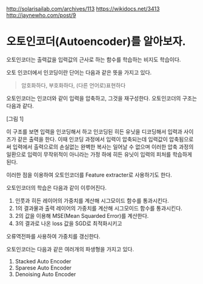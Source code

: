 http://solarisailab.com/archives/113
https://wikidocs.net/3413
http://jaynewho.com/post/9

# 오토인코더(Autoencoder)를 알아보자.

오토인코더는 출력값을 입력값의 근사로 하는 함수를 학습하는 비지도 학습이다.

오토 인코더에서 인코딩이란 단어는 다음과 같은 뜻을 가지고 있다. 

> 
> 암호화하다, 부호화하다, (다른 언어로)표현하다
> 

오토인코더는 인코더와 같이 입력을 압축하고, 그것을 재구성한다. 오토인코더의 구조는 다음과 같다.

[그림 1]

이 구조를 보면 입력을 인코딩해서 하고 인코딩된 히든 유닛을 디코딩해서 입력과 사이즈가 같은 출력을 한다. 이때 인코딩 과정에서 입력이 압축되는데 입력값이 압축됨으로써 입력에서 출력으로의 손실없는 완벽한 복사는 일어날 수 없으며 이러한 압축 과정의 일환으로 입력이 무작위적이 아니라는 가정 하에 히든 유닛이 입력의 피처를 학습하게 된다. 

이러한 점을 이용하여 오토인코더를 Feature extracter로 사용하기도 한다. 

오토인코더의 학습은 다음과 같이 이루어진다.

1. 인풋과 히든 레이어의 가중치를 계산해 시그모이드 함수를 통과시킨다. 
2. 1의 결과물과 출력 레이어의 가중치를 계산해 시그모이드 함수를 통과시킨다.
3. 2의 값을 이용해 MSE(Mean Squarded Error)를 계산한다. 
4. 3의 결과로 나온 loss 값을 SGD로 최적화시키고 

오류역전파를 사용하여 가중치를 갱신한다. 

오토인코더는 다음과 같은 여러개의 파생형을 가지고 있다.

1. Stacked Auto Encoder
2. Sparese Auto Encoder
3. Denoising Auto Encoder



